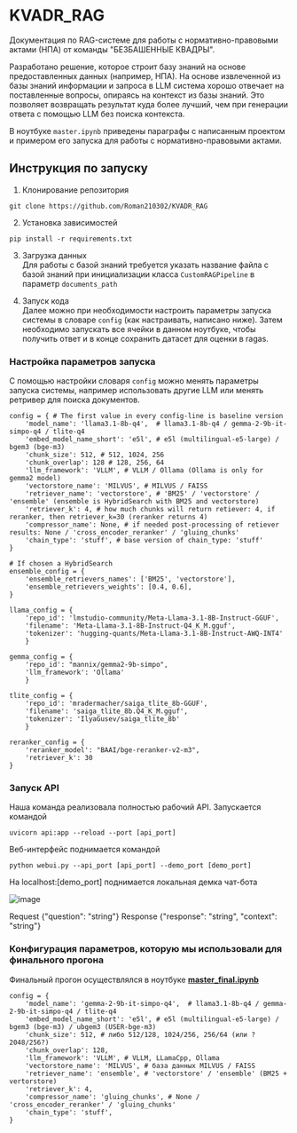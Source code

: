 # KVADR_RAG
Документация по RAG-системе для работы с нормативно-правовыми актами (НПА) от команды "БЕЗБАШЕННЫЕ КВАДРЫ".

Разработано решение, которое строит базу знаний на основе предоставленных данных (например, НПА). На основе извлеченной из базы знаний информации и запроса в LLM система хорошо отвечает на поставленные вопросы, опираясь на контекст из базы знаний. Это позволяет возвращать результат куда более лучший, чем при генерации ответа с помощью LLM без поиска контекста.

В ноутбуке `master.ipynb` приведены параграфы с написанным проектом и примером его запуска для работы с нормативно-правовыми актами. 

## Инструкция по запуску
1. Клонирование репозитория
```
git clone https://github.com/Roman210302/KVADR_RAG
```
2. Установка зависимостей
```
pip install -r requirements.txt
```
3. Загрузка данных\
Для работы с базой знаний требуется указать название файла с базой знаний при инициализации класса `CustomRAGPipeline` в параметр `documents_path`

5. Запуск кода\
Далее можно при необходимости настроить параметры запуска системы в словаре `config` (как настраивать, написано ниже).
Затем необходимо запускать все ячейки в данном ноутбуке, чтобы получить ответ и в конце сохранить датасет для оценки в ragas.

### Настройка параметров запуска
С помощью настройки словаря `config` можно менять параметры запуска системы, например использовать другие LLM или менять ретривер для поиска документов.
```
config = { # The first value in every config-line is baseline version
    'model_name': 'llama3.1-8b-q4',  # llama3.1-8b-q4 / gemma-2-9b-it-simpo-q4 / tlite-q4
    'embed_model_name_short': 'e5l', # e5l (multilingual-e5-large) / bgem3 (bge-m3)
    'chunk_size': 512, # 512, 1024, 256
    'chunk_overlap': 128 # 128, 256, 64
    'llm_framework': 'VLLM', # VLLM / Ollama (Ollama is only for gemma2 model)
    'vectorstore_name': 'MILVUS', # MILVUS / FAISS
    'retriever_name': 'vectorstore', # 'BM25' / 'vectorstore' / 'ensemble' (ensemble is HybridSearch with BM25 and vectorstore)
    'retriever_k': 4, # how much chunks will return retiever: 4, if reranker, then retriever_k=30 (reranker returns 4)
    'compressor_name': None, # if needed post-processing of retiever results: None / 'cross_encoder_reranker' / 'gluing_chunks' 
    'chain_type': 'stuff', # base version of chain_type: 'stuff'
}

# If chosen a HybridSearch
ensemble_config = {
    'ensemble_retrievers_names': ['BM25', 'vectorstore'],
    'ensemble_retrievers_weights': [0.4, 0.6], 
}

llama_config = {
    'repo_id': 'lmstudio-community/Meta-Llama-3.1-8B-Instruct-GGUF',
    'filename': 'Meta-Llama-3.1-8B-Instruct-Q4_K_M.gguf',
    'tokenizer': 'hugging-quants/Meta-Llama-3.1-8B-Instruct-AWQ-INT4'
    }

gemma_config = {
    'repo_id': "mannix/gemma2-9b-simpo",
    'llm_framework': 'Ollama'
    }

tlite_config = {
    'repo_id': 'mradermacher/saiga_tlite_8b-GGUF',
    'filename': 'saiga_tlite_8b.Q4_K_M.gguf',
    'tokenizer': 'IlyaGusev/saiga_tlite_8b'
    }

reranker_config = {
    'reranker_model': "BAAI/bge-reranker-v2-m3",
    'retriever_k': 30
}

```
### Запуск API
Наша команда реализовала полностью рабочий API. Запускается командой
```
uvicorn api:app --reload --port [api_port]
```
Веб-интерфейс поднимается командой
```
python webui.py --api_port [api_port] --demo_port [demo_port]
```
На localhost:[demo_port] поднимается локальная демка чат-бота

![image](https://github.com/user-attachments/assets/bb981fd1-836a-44aa-ba47-7857f7f4c03b)

Request {"question":  "string"}
Response {"response": "string", "context": "string"}

### Конфигурация параметров, которую мы использовали для финального прогона
Финальный прогон осуществлялся в ноутбуке [**master_final.ipynb**](master_final.ipynb)
```
config = {
    'model_name': 'gemma-2-9b-it-simpo-q4',  # llama3.1-8b-q4 / gemma-2-9b-it-simpo-q4 / tlite-q4
    'embed_model_name_short': 'e5l', # e5l (multilingual-e5-large) / bgem3 (bge-m3) / ubgem3 (USER-bge-m3)
    'chunk_size': 512, # либо 512/128, 1024/256, 256/64 (или ?2048/256?)
    'chunk_overlap': 128,
    'llm_framework': 'VLLM', # VLLM, LLamaCpp, Ollama
    'vectorstore_name': 'MILVUS', # база данных MILVUS / FAISS
    'retriever_name': 'ensemble', # 'vectorstore' / 'ensemble' (BM25 + vertorstore)
    'retriever_k': 4,
    'compressor_name': 'gluing_chunks', # None / 'cross_encoder_reranker' / 'gluing_chunks' 
    'chain_type': 'stuff',
}
```
